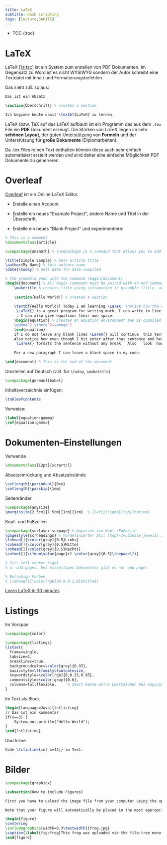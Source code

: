 ```yaml
---
title: LaTeX
subtitle: bash scripting
tags: [lecture,3AHITS]
---
```


* TOC
{:toc}

# LaTeX

LaTeX [[ˈlaːtɛç](https://de.wikipedia.org/wiki/Liste_der_IPA-Zeichen)] ist ein System zum erstellen von PDF Dokumenten. Im Gegensatz zu Word ist es nicht WYSIWYG sondern der Autor schreibt eine Textdatei mit Inhalt und Formatierungsbefehlen.

Das sieht z.B. so aus:

```latex
Das ist ein Absatz

\section{Überschrift} % creates a section

Ich beginne heute damit \textbf{LaTeX} zu lernen.
```

LaTeX (bzw. TeX auf das LaTeX aufbaut) ist ein Programm das aus dem `.tex` File ein **PDF** Dokument erzeugt. Die Stärken von LaTeX liegen im sehr **schönen Layout**, der guten Unterstützung von **Formeln** und der Unterstützung für **große Dokumente** (Diplomarbeiten). 

Da .tex Files reinen Text enthalten können diese auch sehr einfach automatisiert erstellt werden und sind daher eine einfache Möglichkeit PDF Dokumente zu generieren.



# Overleaf

[Overleaf](https://www.overleaf.com) ist ein Online LaTeX Editor.

- Erstelle einen Account
- Erstelle ein neues "Example Project", ändere Name und Titel in der Überschrift.

- Erstelle ein neues "Blank Project" und experimentiere:

```latex
% This is a comment
\documentclass{article}

\usepackage{amsmath} % \usepackage is a command that allows you to add functionality to your LaTeX code

\title{Simple Sample} % Sets article title
\author{My Name} % Sets authors name
\date{\today} % Sets date for date compiled

% The preamble ends with the command \begin{document}
\begin{document} % All begin commands must be paired with an end command somewhere
    \maketitle % creates title using infromation in preamble (title, author, date)
    
    \section{Hello World!} % creates a section
    
    \textbf{Hello World!} Today I am learning \LaTeX. %notice how the command will end at the first non-alphabet charecter such as the . after \LaTeX
     \LaTeX{} is a great program for writing math. I can write in line math such as $a^2+b^2=c^2$ %$ tells LaTexX to compile as math
     . I can also give equations their own space: 
    \begin{equation} % Creates an equation environment and is compiled as math
    \gamma^2+\theta^2=\omega^2
    \end{equation}
    If I do not leave any blank lines \LaTeX{} will continue  this text without making it into a new paragraph.  Notice how there was no indentation in the text after equation (1).  
    Also notice how even though I hit enter after that sentence and here $\downarrow$
     \LaTeX{} formats the sentence without any break.  Also   look  how      it   doesn't     matter          how    many  spaces     I put     between       my    words.
    
    For a new paragraph I can leave a blank space in my code. 

\end{document} % This is the end of the document
```

Umstellen auf Deutsch (z.B. für `\today`, `\maketitle`)

```latex
\usepackage[german]{babel}
```

Inhaltsverzeichnis einfügen:

```latex
\tableofcontents
```

Verweise:

```latex
\label{equation:gamma}
\ref{equation:gamma}
```



# Dokumenten–Einstellungen

Verwende

```latex
\documentclass[12pt]{scrartcl}
```

Absatzeinrückung und Absatzabstände

```latex
\setlength{\parindent}{0ex}
\setlength{\parskip}{1em}
```

Seitenränder

```latex
\usepackage{anysize}
\marginsize{2.5cm}{1.5cm}{1cm}{1cm}  % {left}{right}{top}{bottom}
```

Kopf- und Fußzeilen

```latex
\usepackage{scrlayer-scrpage} % Anpassen von Kopf-/Fußzeile
\pagestyle{scrheadings} % Vordefinierter Stil (Kopf-/Fußzeile jeweils 3-teilig)
\lohead[]{\color[gray]{0.5}Links}
\cohead[]{\color[gray]{0.5}Mitte}
\rohead[]{\color[gray]{0.5}Rechts}
\cofoot[]{\ifnum\value{page}>1 \color[gray]{0.5}\thepage\fi}

% lcr: left center right
% o: odd pages, bei einseitigen Dokumenten gibt es nur odd pages

% Beliebige Farben
% \lohead[]{\color[rgb]{0.9,0.1,0}$title$}
```



[Learn LaTeX in 30 minutes](https://www.overleaf.com/learn/latex/Learn_LaTeX_in_30_minutes)

# Listings

Im Vorspan

```latex
\usepackage{color}

\usepackage{listings}
\lstset{
  frame=single, 
  tabsize=4,
  breaklines=true,
  backgroundcolor=\color[gray]{0.97},
  basicstyle=\ttfamily\footnotesize,
  keywordstyle=\color[rgb]{0,0.25,0.95},
  commentstyle=\color[gray]{0.6},
  columns=fullflexible,		% damit keine extra Leerzeichen bei copy/paste
}
```

Im Text als Block

```latex
\begin[language=Java]{lstlisting}
// Das ist ein Kommentar
if(x==3) {
	System.out.println("Hello World");
}
\end{lstlisting}
```

Und Inline

```latex
Code \lstinline{int x=42;} im Text.
```



# Bilder

```latex
\usepackage{graphicx}
```



```latex
\subsection{How to include Figures}

First you have to upload the image file from your computer using the upload link in the file-tree menu. Then use the includegraphics command to include it in your document. Use the figure environment and the caption command to add a number and a caption to your figure. See the code for Figure \ref{fig:frog} in this section for an example.

Note that your figure will automatically be placed in the most appropriate place for it, given the surrounding text and taking into account other figures or tables that may be close by. You can find out more about adding images to your documents in this help article on \href{https://www.overleaf.com/learn/how-to/Including_images_on_Overleaf}{including images on Overleaf}.

\begin{figure}
\centering
\includegraphics[width=0.3\textwidth]{frog.jpg}
\caption{\label{fig:frog}This frog was uploaded via the file-tree menu.}
\end{figure}
```

